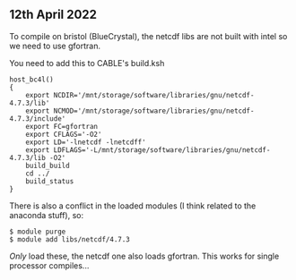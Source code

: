 ## 12th April 2022

To compile on bristol (BlueCrystal), the netcdf libs are not built with intel so we need to use gfortran.

You need to add this to CABLE's build.ksh

```
host_bc4l()
{
    export NCDIR='/mnt/storage/software/libraries/gnu/netcdf-4.7.3/lib'
    export NCMOD='/mnt/storage/software/libraries/gnu/netcdf-4.7.3/include'
    export FC=gfortran
    export CFLAGS='-O2'
    export LD='-lnetcdf -lnetcdff'
    export LDFLAGS='-L/mnt/storage/software/libraries/gnu/netcdf-4.7.3/lib -O2'
    build_build
    cd ../
    build_status
}
```

There is also a conflict in the loaded modules (I think related to the anaconda stuff), so:

```
$ module purge
$ module add libs/netcdf/4.7.3
```

*Only* load these, the netcdf one also loads gfortran. This works for single processor compiles...
